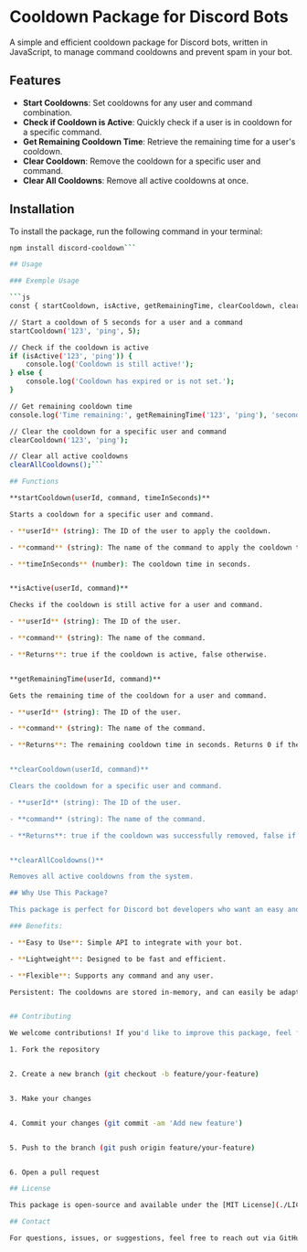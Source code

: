 # Cooldown Package for Discord Bots

A simple and efficient cooldown package for Discord bots, written in JavaScript, to manage command cooldowns and prevent spam in your bot.

## Features

- **Start Cooldowns**: Set cooldowns for any user and command combination.
- **Check if Cooldown is Active**: Quickly check if a user is in cooldown for a specific command.
- **Get Remaining Cooldown Time**: Retrieve the remaining time for a user's cooldown.
- **Clear Cooldown**: Remove the cooldown for a specific user and command.
- **Clear All Cooldowns**: Remove all active cooldowns at once.

## Installation

To install the package, run the following command in your terminal:

````bash
npm install discord-cooldown```

## Usage

### Exemple Usage

```js
const { startCooldown, isActive, getRemainingTime, clearCooldown, clearAllCooldowns } = require('discord-cooldown');

// Start a cooldown of 5 seconds for a user and a command
startCooldown('123', 'ping', 5);

// Check if the cooldown is active
if (isActive('123', 'ping')) {
    console.log('Cooldown is still active!');
} else {
    console.log('Cooldown has expired or is not set.');
}

// Get remaining cooldown time
console.log('Time remaining:', getRemainingTime('123', 'ping'), 'seconds');

// Clear the cooldown for a specific user and command
clearCooldown('123', 'ping');

// Clear all active cooldowns
clearAllCooldowns();```

## Functions

**startCooldown(userId, command, timeInSeconds)**

Starts a cooldown for a specific user and command.

- **userId** (string): The ID of the user to apply the cooldown.

- **command** (string): The name of the command to apply the cooldown to.

- **timeInSeconds** (number): The cooldown time in seconds.


**isActive(userId, command)**

Checks if the cooldown is still active for a user and command.

- **userId** (string): The ID of the user.

- **command** (string): The name of the command.

- **Returns**: true if the cooldown is active, false otherwise.


**getRemainingTime(userId, command)**

Gets the remaining time of the cooldown for a user and command.

- **userId** (string): The ID of the user.

- **command** (string): The name of the command.

- **Returns**: The remaining cooldown time in seconds. Returns 0 if the cooldown has expired or doesn't exist.


**clearCooldown(userId, command)**

Clears the cooldown for a specific user and command.

- **userId** (string): The ID of the user.

- **command** (string): The name of the command.

- **Returns**: true if the cooldown was successfully removed, false if no cooldown was found.


**clearAllCooldowns()**

Removes all active cooldowns from the system.

## Why Use This Package?

This package is perfect for Discord bot developers who want an easy and reliable way to implement cooldowns for commands. It helps prevent spam by ensuring that users can't use the same command repeatedly in a short period, enhancing user experience and bot performance.

### Benefits:

- **Easy to Use**: Simple API to integrate with your bot.

- **Lightweight**: Designed to be fast and efficient.

- **Flexible**: Supports any command and any user.

Persistent: The cooldowns are stored in-memory, and can easily be adapted to use in databases.


## Contributing

We welcome contributions! If you'd like to improve this package, feel free to fork it and create a pull request. Here's how you can contribute:

1. Fork the repository


2. Create a new branch (git checkout -b feature/your-feature)


3. Make your changes


4. Commit your changes (git commit -am 'Add new feature')


5. Push to the branch (git push origin feature/your-feature)


6. Open a pull request

## License

This package is open-source and available under the [MIT License](./LICENSE)

## Contact

For questions, issues, or suggestions, feel free to reach out via GitHub issues or contact me at [victorramosjoaorocha@gmail.com.](mailto:victorramosjoaorocha@gmail.com.)
````
